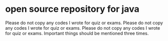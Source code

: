 # open source repository for java

Please do not copy any codes I wrote for quiz or exams.
Please do not copy any codes I wrote for quiz or exams.
Please do not copy any codes I wrote for quiz or exams.
Important things should be mentioned three times.